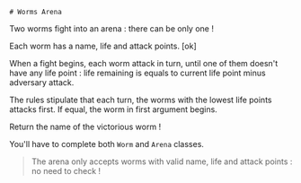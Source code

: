     # Worms Arena

Two worms fight into an arena : there can be only one !

Each worm has a name, life and attack points. [ok]

When a fight begins, each worm attack in turn, until one of them doesn't have any life point : life remaining is equals to current life point minus adversary attack.

The rules stipulate that each turn, the worms with the lowest life points attacks first. If equal, the worm in first argument begins.

Return the name of the victorious worm !

You'll have to complete both `Worm` and `Arena` classes.

> The arena only accepts worms with valid name, life and attack points : no need to check !


